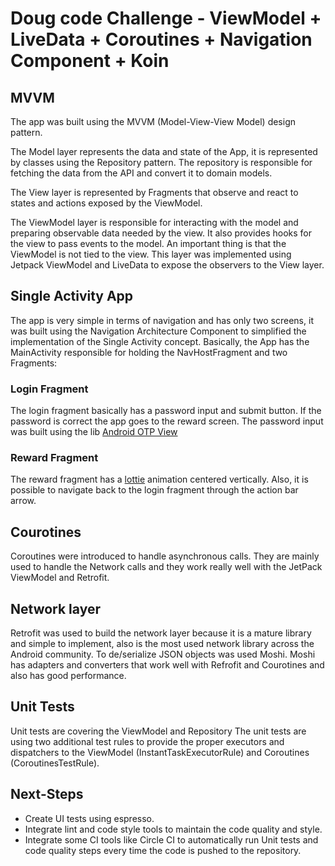 
# Doug code Challenge - ViewModel + LiveData + Coroutines + Navigation Component + Koin

## MVVM

The app was built using the MVVM (Model-View-View Model) design pattern.

The Model layer represents the data and state of the App, it is represented by classes using the Repository pattern. The repository is responsible for fetching the data from the API and convert it to domain models.

The View layer is represented by Fragments that observe and react to states and actions exposed by the ViewModel.

The ViewModel layer is responsible for interacting with the model and preparing observable data needed by the view. It also provides hooks for the view to pass events to the model. An important thing is that the ViewModel is not tied to the view.
This layer was implemented using Jetpack ViewModel and LiveData to expose the observers to the View layer.

## Single Activity App

The app is very simple in terms of navigation and has only two screens, it was built using the Navigation Architecture Component to simplified the implementation of the Single Activity concept.
Basically, the App has the MainActivity responsible for holding the NavHostFragment and two Fragments:

### Login Fragment

The login fragment basically has a password input and submit button. If the password is correct the app goes to the reward screen.
The password input was built using the lib [Android OTP View](https://github.com/mukeshsolanki/android-otpview-pinview)

### Reward Fragment

The reward fragment has a [lottie](https://github.com/airbnb/lottie-android) animation centered vertically. Also,  it is possible to navigate back to the login fragment through the action bar arrow.

## Courotines

Coroutines were introduced to handle asynchronous calls. They are mainly used to handle the Network calls and they work really well with the JetPack ViewModel and Retrofit.

## Network layer

Retrofit was used to build the network layer because it is a mature library and simple to implement, also is the most used network library across the Android community.
To de/serialize JSON objects was used Moshi. Moshi has adapters and converters that work well with Refrofit and Courotines and also has good performance.

## Unit Tests

Unit tests are covering the ViewModel and Repository
The unit tests are using two additional test rules to provide the proper executors and dispatchers to the ViewModel (InstantTaskExecutorRule) and Coroutines (CoroutinesTestRule).

## Next-Steps

- Create UI tests using espresso.
- Integrate lint and code style tools to maintain the code quality and style.
- Integrate some CI tools like Circle CI to automatically run Unit tests and code quality steps every time the code is pushed to the repository.
